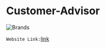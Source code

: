 # Customer-Advisor

![Brands](https://user-images.githubusercontent.com/93784760/140648338-d45adda2-d2ce-4b77-a64d-8ca4a02bf15d.jpeg)



















`Website Link:`[link](https://share.streamlit.io/amaanalikhan3000/bookish-doodle/main/app.py)
